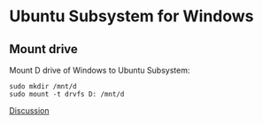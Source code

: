 # Ubuntu Subsystem for Windows

## Mount drive
Mount D drive of Windows to Ubuntu Subsystem:
```
sudo mkdir /mnt/d
sudo mount -t drvfs D: /mnt/d
```
[Discussion](https://superuser.com/questions/1114341/windows-10-ubuntu-bash-shell-how-do-i-mount-other-windows-drives)
